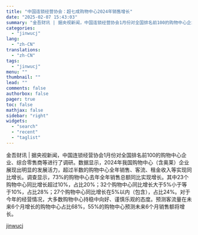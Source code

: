 ```yaml
---
title: "中国连锁经营协会：超七成购物中心2024年销售增长"
date: "2025-02-07 15:43:03"
summary: "金吾财讯 | 据央视新闻，中国连锁经营协会1月份对全国排名前100的购物中心企业、综合零售商等进行了..."
categories:
  - "jinwucj"
lang:
  - "zh-CN"
translations:
  - "zh-CN"
tags:
  - "jinwucj"
menu: ""
thumbnail: ""
lead: ""
comments: false
authorbox: false
pager: true
toc: false
mathjax: false
sidebar: "right"
widgets:
  - "search"
  - "recent"
  - "taglist"
---
```


金吾财讯 | 据央视新闻，中国连锁经营协会1月份对全国排名前100的购物中心企业、综合零售商等进行了调研。数据显示，2024年我国购物中心（含奥莱）企业展现出明显的发展活力，超过半数的购物中心全年销售、客流、租金收入等实现同比增长。调查显示，73%的购物中心去年全年销售总额同比实现增长。其中23个购物中心同比增长超过10%，占比20%；32个购物中心同比增长大于5%小于等于10%，占比28%；27个购物中心同比增长在5%以内（包含），占比24%。对于今年的经营情况，大多数购物中心持稳中向好、谨慎乐观的态度。预测客流量在未来6个月增长的购物中心占比68%，55%的购物中心预测未来6个月销售额将增长。

[jinwucj](https://sky.szfiu.com/info/hk/details/265607448)
